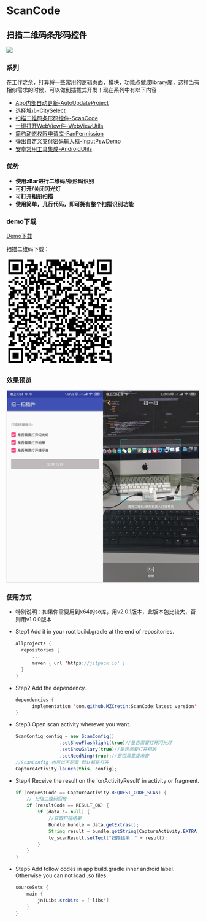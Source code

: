 # **ScanCode**

## 扫描二维码条形码控件

[![](https://jitpack.io/v/MZCretin/ScanCode.svg)](https://jitpack.io/#MZCretin/ScanCode)

### 系列

在工作之余，打算将一些常用的逻辑页面，模块，功能点做成library库，这样当有相似需求的时候，可以做到插拔式开发！现在系列中有以下内容

+ [App内部自动更新-AutoUpdateProject](https://github.com/MZCretin/AutoUpdateProject)
+ [选择城市-CitySelect](https://github.com/MZCretin/CitySelect)
+ [扫描二维码条形码控件-ScanCode](https://github.com/MZCretin/ScanCode)
+ [一键打开WebView件-WebViewUtils](https://github.com/MZCretin/WebViewUtils)
+ [简约动态权限申请库-FanPermission](https://github.com/MZCretin/FanPermission)
+ [弹出自定义支付密码输入框-InputPswDemo](https://github.com/MZCretin/InputPswDemo)
+ [安卓常用工具集成-AndroidUtils](https://github.com/MZCretin/AndroidUtilsProject)

### 优势

+ **使用zBar进行二维码/条形码识别**
+ **可打开/关闭闪光灯**
+ **可打开相册扫描**
+ **使用简单，几行代码，即可拥有整个扫描识别功能**

### demo下载

[Demo下载](https://raw.githubusercontent.com/MZCretin/ScanCode/master/pic/demo.apk)

扫描二维码下载：

<img src="./pic/erweima.png"/>

### 效果预览

<div style="background:#e3e3e3; color:#FFF" align=center ><img width="250" height="500" src="./pic/111.jpg"/><img width="250" height="500" src="./pic/222.jpg"/></div>

### 使用方式

+ 特别说明：如果你需要用到x64的so库，用v2.0.1版本，此版本包比较大，否则用v1.0.0版本

+ Step1 Add it in your root build.gradle at the end of repositories.

  ```java
  allprojects {
  	repositories {
  		...
  		maven { url 'https://jitpack.io' }
  	}
  }
  ```

+ Step2 Add the dependency.

  ```java
  dependencies {
  		implementation 'com.github.MZCretin:ScanCode:latest_version'
  }
  ```

+ Step3 Open scan activity wherever you want.
  ```java
  ScanConfig config = new ScanConfig()
                  .setShowFlashlight(true)//是否需要打开闪光灯
                  .setShowGalary(true)//是否需要打开相册
                  .setNeedRing(true);//是否需要提示音
  //ScanConfig 也可以不配置 默认都是打开
  CaptureActivity.launch(this, config);
  ```

+ Step4 Receive the result on the 'onActivityResult' in activity or fragment.
  ```java
  if (requestCode == CaptureActivity.REQUEST_CODE_SCAN) {
      // 扫描二维码回传
      if (resultCode == RESULT_OK) {
          if (data != null) {
              //获取扫描结果
              Bundle bundle = data.getExtras();
              String result = bundle.getString(CaptureActivity.EXTRA_SCAN_RESULT);
              tv_scanResult.setText("扫描结果：" + result);
          }
      }
  }
  ```

+ Step5 Add follow codes in app build.gradle inner android label. Otherwise you can not load .so files.
  ```java
  sourceSets {
      main {
          jniLibs.srcDirs = ['libs']
      }
  }
  ```
